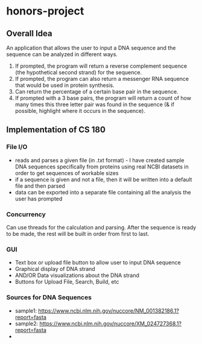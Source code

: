 # honors-project

## Overall Idea
An application that allows the user to input a DNA sequence and the sequence can be analyzed in different ways.

1. If prompted, the program will return a reverse complement sequence (the hypothetical second strand) for the sequence.
2. If prompted, the program can also return a messenger RNA sequence that would be used in protein synthesis.
3. Can return the percentage of a certain base pair in the sequence.
4. If prompted with a 3 base pairs, the program will return a count of how many times this three letter pair was found in the sequence (& if possible, highlight where it occurs in the sequence).

## Implementation of CS 180

### File I/O
* reads and parses a given file (in .txt format) - I have created sample DNA sequences specifically from proteins using real NCBI datasets in order to get sequences of workable sizes
* if a sequence is given and not a file, then it will be written into a default file and then parsed
* data can be exported into a separate file containing all the analysis the user has prompted

### Concurrency
Can use threads for the calculation and parsing.  After the sequence is ready to be made, the rest will be built in order from first to last.

### GUI
* Text box or upload file button to allow user to input DNA sequence
* Graphical display of DNA strand
* AND/OR Data visualizations about the DNA strand
* Buttons for Upload File, Search, Build, etc

### Sources for DNA Sequences
* sample1: https://www.ncbi.nlm.nih.gov/nuccore/NM_001382186.1?report=fasta
* sample2: https://www.ncbi.nlm.nih.gov/nuccore/XM_024727368.1?report=fasta
* 
